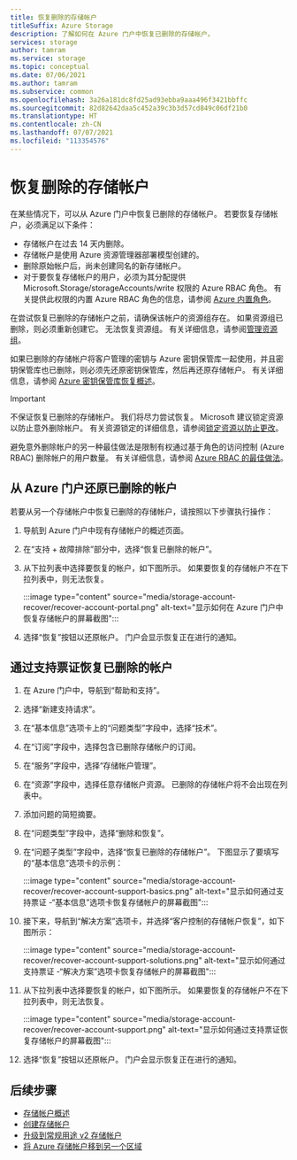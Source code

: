 ```yaml
---
title: 恢复删除的存储帐户
titleSuffix: Azure Storage
description: 了解如何在 Azure 门户中恢复已删除的存储帐户。
services: storage
author: tamram
ms.service: storage
ms.topic: conceptual
ms.date: 07/06/2021
ms.author: tamram
ms.subservice: common
ms.openlocfilehash: 3a26a181dc8fd25ad93ebba9aaa496f3421bbffc
ms.sourcegitcommit: 82d82642daa5c452a39c3b3d57cd849c06df21b0
ms.translationtype: HT
ms.contentlocale: zh-CN
ms.lasthandoff: 07/07/2021
ms.locfileid: "113354576"
---
```

# <a name="recover-a-deleted-storage-account"></a>恢复删除的存储帐户

在某些情况下，可以从 Azure 门户中恢复已删除的存储帐户。 若要恢复存储帐户，必须满足以下条件：

- 存储帐户在过去 14 天内删除。
- 存储帐户是使用 Azure 资源管理器部署模型创建的。
- 删除原始帐户后，尚未创建同名的新存储帐户。
- 对于要恢复存储帐户的用户，必须为其分配提供 Microsoft.Storage/storageAccounts/write 权限的 Azure RBAC 角色。 有关提供此权限的内置 Azure RBAC 角色的信息，请参阅 [Azure 内置角色](../../role-based-access-control/built-in-roles.md)。 

在尝试恢复已删除的存储帐户之前，请确保该帐户的资源组存在。 如果资源组已删除，则必须重新创建它。 无法恢复资源组。 有关详细信息，请参阅[管理资源组](../../azure-resource-manager/management/manage-resource-groups-portal.md)。

如果已删除的存储帐户将客户管理的密钥与 Azure 密钥保管库一起使用，并且密钥保管库也已删除，则必须先还原密钥保管库，然后再还原存储帐户。 有关详细信息，请参阅 [Azure 密钥保管库恢复概述](../../key-vault/general/key-vault-recovery.md)。

> [!IMPORTANT]
> 不保证恢复已删除的存储帐户。 我们将尽力尝试恢复。 Microsoft 建议锁定资源以防止意外删除帐户。 有关资源锁定的详细信息，请参阅[锁定资源以防止更改](../../azure-resource-manager/management/lock-resources.md)。
>
> 避免意外删除帐户的另一种最佳做法是限制有权通过基于角色的访问控制 (Azure RBAC) 删除帐户的用户数量。 有关详细信息，请参阅 [Azure RBAC 的最佳做法](../../role-based-access-control/best-practices.md)。

## <a name="recover-a-deleted-account-from-the-azure-portal"></a>从 Azure 门户还原已删除的帐户

若要从另一个存储帐户中恢复已删除的存储帐户，请按照以下步骤执行操作：

1. 导航到 Azure 门户中现有存储帐户的概述页面。
1. 在“支持 + 故障排除”部分中，选择“恢复已删除的帐户”。
1. 从下拉列表中选择要恢复的帐户，如下图所示。 如果要恢复的存储帐户不在下拉列表中，则无法恢复。

    :::image type="content" source="media/storage-account-recover/recover-account-portal.png" alt-text="显示如何在 Azure 门户中恢复存储帐户的屏幕截图":::

1. 选择“恢复”按钮以还原帐户。 门户会显示恢复正在进行的通知。

## <a name="recover-a-deleted-account-via-a-support-ticket"></a>通过支持票证恢复已删除的帐户

1. 在 Azure 门户中，导航到“帮助和支持”。
1. 选择“新建支持请求”。
1. 在“基本信息”选项卡上的“问题类型”字段中，选择“技术”。
1. 在“订阅”字段中，选择包含已删除存储帐户的订阅。
1. 在“服务”字段中，选择“存储帐户管理”。
1. 在“资源”字段中，选择任意存储帐户资源。 已删除的存储帐户将不会出现在列表中。
1. 添加问题的简短摘要。
1. 在“问题类型”字段中，选择“删除和恢复”。
1. 在“问题子类型”字段中，选择“恢复已删除的存储帐户”。 下图显示了要填写的“基本信息”选项卡的示例：

    :::image type="content" source="media/storage-account-recover/recover-account-support-basics.png" alt-text="显示如何通过支持票证 -“基本信息”选项卡恢复存储帐户的屏幕截图":::

1. 接下来，导航到“解决方案”选项卡，并选择“客户控制的存储帐户恢复”，如下图所示：

    :::image type="content" source="media/storage-account-recover/recover-account-support-solutions.png" alt-text="显示如何通过支持票证 -“解决方案”选项卡恢复存储帐户的屏幕截图":::

1. 从下拉列表中选择要恢复的帐户，如下图所示。 如果要恢复的存储帐户不在下拉列表中，则无法恢复。

    :::image type="content" source="media/storage-account-recover/recover-account-support.png" alt-text="显示如何通过支持票证恢复存储帐户的屏幕截图":::

1. 选择“恢复”按钮以还原帐户。 门户会显示恢复正在进行的通知。

## <a name="next-steps"></a>后续步骤

- [存储帐户概述](storage-account-overview.md)
- [创建存储帐户](storage-account-create.md)
- [升级到常规用途 v2 存储帐户](storage-account-upgrade.md)
- [将 Azure 存储帐户移到另一个区域](storage-account-move.md)
